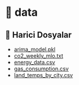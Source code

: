 # 📂 data

<!--Index-->

## 📂 Harici Dosyalar

- [arima_model.pkl](./arima_model.pkl)
- [co2_weekly_mlo.txt](./co2_weekly_mlo.txt)
- [energy_data.csv](./energy_data.csv)
- [gas_consumption.csv](./gas_consumption.csv)
- [land_temps_by_city.csv](./land_temps_by_city.csv)

<!--Index-->
